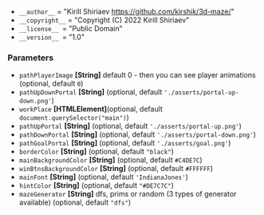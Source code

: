 *   `__author__` = "Kirill Shiriaev https://github.com/kirshik/3d-maze/"
*   `__copyright__` = "Copyright (C) 2022 Kirill Shiriaev"
*   `__license__ `= "Public Domain"
*   `__version__ `= "1.0"

### Parameters

*   `pathPlayerImage` **[String]** default 0 - then you can see player animations (optional, default `0`)
*   `pathUpDownPortal` **[String]**  (optional, default `'./asserts/portal-up-down.png'`)
*   `workPlace`   **[HTMLElement]**(optional, default `document.querySelector("main")`)
*   `pathUpPortal` **[String]**  (optional, default `'./asserts/portal-up.png'`)
*   `pathDownPortal` **[String]**  (optional, default `'./asserts/portal-down.png'`)
*   `pathGoalPortal` **[String]**  (optional, default `'./asserts/goal.png'`)
*   `borderColor` **[String]**  (optional, default `"black"`)
*   `mainBackgroundColor` **[String]**  (optional, default `#C4DE7C`)
*   `winBtnsBackgroundColor` **[String]**  (optional, default `#FFFFFF`)
*   `mainFont` **[String]**  (optional, default `'IndianaJones'`)
*   `hintColor` **[String]**  (optional, default `"#DE7C7C"`)
*   `mazeGenerator` **[String]** dfs, prims or random (3 types of generator available) (optional, default `"dfs"`)
